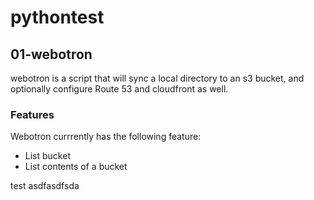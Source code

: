 # pythontest
## 01-webotron
webotron is a script that will sync a local directory to an s3 bucket, and optionally configure Route 53 and cloudfront as well.

### Features
Webotron currrently has the following feature:

- List bucket
- List contents of a bucket

test asdfasdfsda
